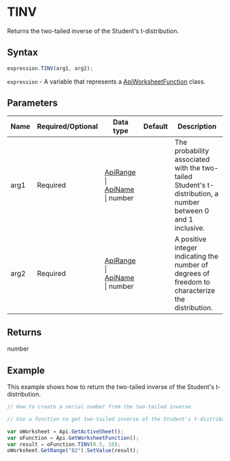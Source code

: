 # TINV

Returns the two-tailed inverse of the Student's t-distribution.

## Syntax

```javascript
expression.TINV(arg1, arg2);
```

`expression` - A variable that represents a [ApiWorksheetFunction](../ApiWorksheetFunction.md) class.

## Parameters

| **Name** | **Required/Optional** | **Data type** | **Default** | **Description** |
| ------------- | ------------- | ------------- | ------------- | ------------- |
| arg1 | Required | [ApiRange](../../ApiRange/ApiRange.md) \| [ApiName](../../ApiName/ApiName.md) \| number |  | The probability associated with the two-tailed Student's t-distribution, a number between 0 and 1 inclusive. |
| arg2 | Required | [ApiRange](../../ApiRange/ApiRange.md) \| [ApiName](../../ApiName/ApiName.md) \| number |  | A positive integer indicating the number of degrees of freedom to characterize the distribution. |

## Returns

number

## Example

This example shows how to return the two-tailed inverse of the Student's t-distribution.

```javascript editor-xlsx
// How to create a serial number from the two-tailed inverse.

// Use a function to get two-tailed inverse of the Student's t-distribution.

var oWorksheet = Api.GetActiveSheet();
var oFunction = Api.GetWorksheetFunction();
var result = oFunction.TINV(0.5, 10);
oWorksheet.GetRange("B2").SetValue(result);


```
